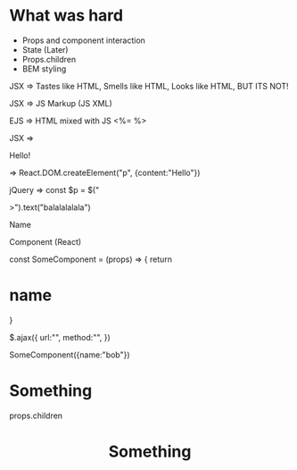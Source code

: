 # What was hard

- Props and component interaction
- State (Later)
- Props.children
- BEM styling

JSX => Tastes like HTML, Smells like HTML, Looks like HTML, BUT ITS NOT!

JSX => JS Markup (JS XML)

EJS => HTML mixed with JS <%= %>

JSX => <p>Hello!</p> => React.DOM.createElement("p", {content:"Hello"})

jQuery => const $p = $("<p>>").text("balalalalala")

<p className="bob" onChange={}>Name</p>

Component (React)

const SomeComponent = (props) => {
return <h1>name</h1>
}

$.ajax({
url:"",
method:"",
})

SomeComponent({name:"bob"})

<SomeComponent name="bob" />

<SomeComponent>
  <h1>Something</h1>
</SomeComponent>

props.children

<header>
  <h1>Something</h1>
</header>

